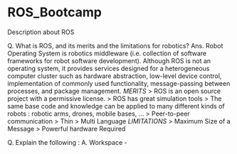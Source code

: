 # ROS_Bootcamp
Description about ROS


Q. What is ROS, and its merits and the limitations for robotics?
Ans. Robot Operating System is robotics middleware (i.e. collection of software frameworks for robot software development). Although ROS is not an operating system, it provides services designed for a heterogeneous computer cluster such as hardware abstraction, low-level device control, implementation of commonly used functionality, message-passing between processes, and package management.
    *MERITS*
    > ROS is an open source project with a permissive license.
    > ROS has great simulation tools
    > The same base code and knowledge can be applied to many different kinds of robots : robotic arms, drones, mobile bases, … 
    > Peer-to-peer communication
    > Thin
    > Multi Language
    *LIMITATIONS*
    > Maximum Size of a Message
    > Powerful hardware Required
    
    
Q. Explain the following :
  A. Workspace -  

